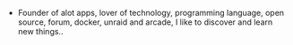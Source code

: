 - Founder of alot apps, lover of technology, programming language, open source, forum, docker, unraid and arcade, I like to discover and learn new things..
  <br>



































































































































































































































































































































































































































































































































































































































